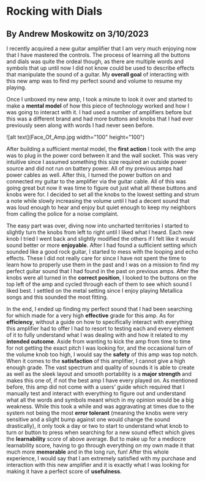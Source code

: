 # Rocking with Dials

## By Andrew Moskowitz on 3/10/2023

I recently acquired a new guitar amplifier that I am very much enjoying now that I have mastered the controls. The process of learning all the buttons and dials was quite the ordeal though, as there are multiple words and symbols that up until now I did not know could be used to describe effects that manipulate the sound of a guitar. My **overall goal** of interacting with this new amp was to find my perfect sound and volume to resume my playing. 

Once I unboxed my new amp, I took a minute to look it over and started to make a **mental model** of how this piece of technology worked and how I was going to interact with it. I had used a number of amplifiers before but this was a different brand and had more buttons and knobs that I had ever previously seen along with words I had never seen before. 

![alt text](Face_Of_Amp.jpg width="100" height="100")

After building a sufficient mental model, the **first action** I took with the amp was to plug in the power cord between it and the wall socket. This was very intuitive since I assumed something this size required an outside power source and did not run on battery power. All of my previous amps had power cables as well. After this, I turned the power button on and connected my guitar to the amplifier via the guitar cable. All of this was going great but now it was time to figure out just what all these buttons and knobs were for. I decided to set all the knobs to the lowest setting and strum a note while slowly increasing the volume until I had a decent sound that was loud enough to hear and enjoy but quiet enough to keep my neighbors from calling the police for a noise complaint. 

The easy part was over, diving now into uncharted territories I started to slightly turn the knobs from left to right until I liked what I heard. Each new knob I tried I went back and slightly modified the others if I felt like it would sound better or more **enjoyable**. After I had found a sufficient setting which sounded like a good rock guitar, I started to mess with the looping and echo effects. These I did not really care for since I have not spent the time to learn how to properly use them in the past and I was on a mission to find my perfect guitar sound that I had found in the past on previous amps. After the knobs were all turned in the **correct position**, I looked to the buttons on the top left of the amp and cycled through each of them to see which sound I liked best. I settled on the metal setting since I enjoy playing Metallica songs and this sounded the most fitting.

In the end, I ended up finding my perfect sound that I had been searching for which made for a very high **effective** grade for this amp. As for **efficiency**, without a guide on how to specifically interact with everything this amplifier had to offer I had to resort to testing each and every element of it to fully understand what I was dealing with and how it related to my **intended outcome**. Aside from wanting to kick the amp from time to time for not getting the exact pitch I was looking for, and the occasional turn of the volume knob too high, I would say the **safety** of this amp was top notch. When it comes to the **satisfaction** of this amplifier, I cannot give a high enough grade. The vast spectrum and quality of sounds it is able to create as well as the sleek layout and smooth portability is a **major strength** and makes this one of, if not the best amp I have every played on. As mentioned before, this amp did not come with a users’ guide which required that I manually test and interact with everything to figure out and understand what all the words and symbols meant which in my opinion would be a big weakness. While this took a while and was aggravating at times due to the system not being the most **error tolerant** (meaning the knobs were very sensitive and a slight bump against one would change the sound drastically), it only took a day or two to start to understand what knob to turn or button to press when searching for a new sound effect which gives the **learnability** score of above average. But to make up for a mediocre learnability score, having to go through everything on my own made it that much more **memorable** and in the long run, fun! After this whole experience, I would say that I am extremely satisfied with my purchase and interaction with this new amplifier and it is exactly what I was looking for making it have a perfect score of **usefulness**. 

